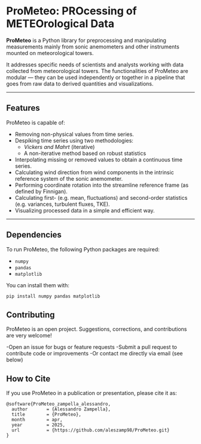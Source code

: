 # ProMeteo: PROcessing of METEOrological Data
**ProMeteo** is a Python library for preprocessing and manipulating measurements mainly from sonic anemometers and other instruments mounted on meteorological towers.

It addresses specific needs of scientists and analysts working with data collected from meteorological towers. The functionalities of ProMeteo are modular — they can be used independently or together in a pipeline that goes from raw data to derived quantities and visualizations.

---

## Features
ProMeteo is capable of:

- Removing non-physical values from time series.
- Despiking time series using two methodologies:
  - *Vickers and Mahrt* (iterative)
  - A non-iterative method based on robust statistics
- Interpolating missing or removed values to obtain a continuous time series.
- Calculating wind direction from wind components in the intrinsic reference system of the sonic anemometer.
- Performing coordinate rotation into the streamline reference frame (as defined by Finnigan).
- Calculating first- (e.g. mean, fluctuations) and second-order statistics (e.g. variances, turbulent fluxes, TKE).
- Visualizing processed data in a simple and efficient way.

---

## Dependencies
To run ProMeteo, the following Python packages are required:

- `numpy`
- `pandas`
- `matplotlib`

You can install them with:

```bash
pip install numpy pandas matplotlib
```

## Contributing
ProMeteo is an open project. Suggestions, corrections, and contributions are very welcome!

-Open an issue for bugs or feature requests
-Submit a pull request to contribute code or improvements
-Or contact me directly via email (see below)

## How to Cite
If you use ProMeteo in a publication or presentation, please cite it as:
```
@software{ProMeteo_zampella_alessandro,
  author       = {Alessandro Zampella},
  title        = {ProMeteo},
  month        = apr,
  year         = 2025,
  url          = {https://github.com/aleszamp98/ProMeteo.git}
}
```
